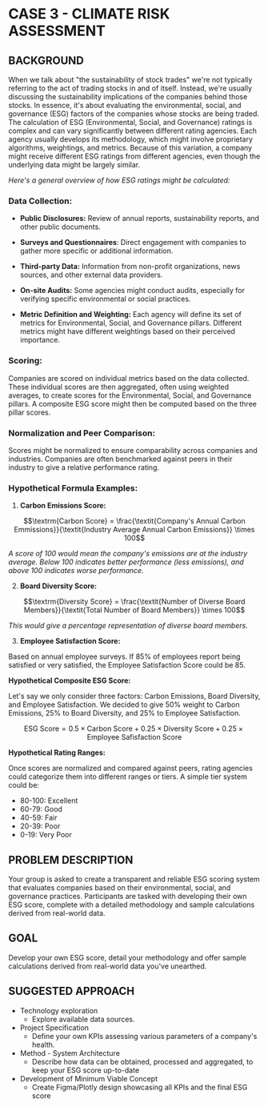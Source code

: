 # CASE 3 - CLIMATE RISK ASSESSMENT
## BACKGROUND
When we talk about "the sustainability of stock trades" we're not typically referring to the act of trading stocks in and of itself. Instead, we're usually discussing the sustainability implications of the companies behind those stocks. In essence, it's about evaluating the environmental, social, and governance (ESG) factors of the companies whose stocks are being traded. The calculation of ESG (Environmental, Social, and Governance) ratings is complex and can vary significantly between different rating agencies. Each agency usually develops its methodology, which might involve proprietary algorithms, weightings, and metrics. Because of this variation, a company might receive different ESG ratings from different agencies, even though the underlying data might be largely similar. 

_Here's a general overview of how ESG ratings might be calculated:_

### Data Collection:
* **Public Disclosures:** Review of annual reports, sustainability reports, and other public documents. 

* **Surveys and Questionnaires**: Direct engagement with companies to gather more specific or additional information. 

* **Third-party Data:** Information from non-profit organizations, news sources, and other external data providers. 

* **On-site Audits:** Some agencies might conduct audits, especially for verifying specific environmental or social practices. 

* **Metric Definition and Weighting:** Each agency will define its set of metrics for Environmental, Social, and Governance pillars. Different metrics might have different weightings based on their perceived importance.


### Scoring:
Companies are scored on individual metrics based on the data collected. These individual scores are then aggregated, often using weighted averages, to create scores for the Environmental, Social, and Governance pillars. A composite ESG score might then be computed based on the three pillar scores. 


### Normalization and Peer Comparison: 
Scores might be normalized to ensure comparability across companies and industries. Companies are often benchmarked against peers in their industry to give a relative performance rating.

### Hypothetical Formula Examples: 
1. **Carbon Emissions Score:**

$$\textrm{Carbon Score} = \frac{\textit{Company's Annual Carbon Emmissions}}{\textit{Industry Average Annual Carbon Emissions}} \times 100$$

_A score of 100 would mean the company's emissions are at the industry average. Below 100 indicates better performance (less emissions), and above 100 indicates worse performance._

2. **Board Diversity Score:**

$$\textrm{Diversity Score} = \frac{\textit{Number of Diverse Board Members}}{\textit{Total Number of Board Members}} \times 100$$

_This would give a percentage representation of diverse board members._

3. **Employee Satisfaction Score:**

Based on annual employee surveys. If 85% of employees report being satisfied or very satisfied, the Employee Satisfaction Score could be 85. 




**Hypothetical Composite ESG Score:**

Let's say we only consider three factors: Carbon Emissions, Board Diversity, and Employee Satisfaction. We decided to give 50% weight to Carbon Emissions, 25% to Board Diversity, and 25% to Employee Satisfaction. 

$$\textrm{ESG Score} = 0.5 \times \textrm{Carbon Score} + 0.25 \times \textrm{Diversity Score} + 0.25 \times \textrm{Employee Safisfaction Score}$$

**Hypothetical Rating Ranges:**

Once scores are normalized and compared against peers, rating agencies could categorize them into different ranges or tiers. A simple tier system could be: 
* 80-100: Excellent 
* 60-79: Good 
* 40-59: Fair 
* 20-39: Poor 
* 0-19: Very Poor

## PROBLEM DESCRIPTION
Your group is asked to create a transparent and reliable ESG scoring system that evaluates companies based on their environmental, social, and governance practices. Participants are tasked with developing their own ESG score, complete with a detailed methodology and sample calculations derived from real-world data.


## GOAL
Develop your own ESG score, detail your methodology and offer sample calculations derived from real-world data you've unearthed.  


## SUGGESTED APPROACH 
* Technology exploration  
  - Explore available data sources.  
* Project Specification  
  - Define your own KPIs assessing various parameters of a company's health.
* Method - System Architecture  
  - Describe how data can be obtained, processed and aggregated, to keep your ESG score up-to-date 
* Development of Minimum Viable Concept  
  - Create Figma/Plotly design showcasing all KPIs and the final ESG score 

